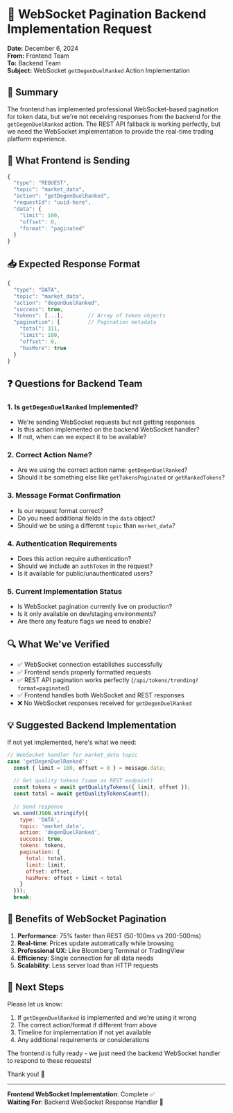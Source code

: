 # 📨 WebSocket Pagination Backend Implementation Request

**Date:** December 6, 2024  
**From:** Frontend Team  
**To:** Backend Team  
**Subject:** WebSocket `getDegenDuelRanked` Action Implementation

## 🎯 Summary

The frontend has implemented professional WebSocket-based pagination for token data, but we're not receiving responses from the backend for the `getDegenDuelRanked` action. The REST API fallback is working perfectly, but we need the WebSocket implementation to provide the real-time trading platform experience.

## 📡 What Frontend is Sending

```javascript
{
  "type": "REQUEST",
  "topic": "market_data",
  "action": "getDegenDuelRanked",
  "requestId": "uuid-here",
  "data": {
    "limit": 100,
    "offset": 0,
    "format": "paginated"
  }
}
```

## 📥 Expected Response Format

```javascript
{
  "type": "DATA",
  "topic": "market_data",
  "action": "degenDuelRanked",
  "success": true,
  "tokens": [...],        // Array of token objects
  "pagination": {         // Pagination metadata
    "total": 311,
    "limit": 100,
    "offset": 0,
    "hasMore": true
  }
}
```

## ❓ Questions for Backend Team

### 1. **Is `getDegenDuelRanked` Implemented?**
- We're sending WebSocket requests but not getting responses
- Is this action implemented on the backend WebSocket handler?
- If not, when can we expect it to be available?

### 2. **Correct Action Name?**
- Are we using the correct action name: `getDegenDuelRanked`?
- Should it be something else like `getTokensPaginated` or `getRankedTokens`?

### 3. **Message Format Confirmation**
- Is our request format correct?
- Do you need additional fields in the `data` object?
- Should we be using a different `topic` than `market_data`?

### 4. **Authentication Requirements**
- Does this action require authentication?
- Should we include an `authToken` in the request?
- Is it available for public/unauthenticated users?

### 5. **Current Implementation Status**
- Is WebSocket pagination currently live on production?
- Is it only available on dev/staging environments?
- Are there any feature flags we need to enable?

## 🔍 What We've Verified

- ✅ WebSocket connection establishes successfully
- ✅ Frontend sends properly formatted requests
- ✅ REST API pagination works perfectly (`/api/tokens/trending?format=paginated`)
- ✅ Frontend handles both WebSocket and REST responses
- ❌ No WebSocket responses received for `getDegenDuelRanked`

## 💡 Suggested Backend Implementation

If not yet implemented, here's what we need:

```javascript
// WebSocket handler for market_data topic
case 'getDegenDuelRanked':
  const { limit = 100, offset = 0 } = message.data;
  
  // Get quality tokens (same as REST endpoint)
  const tokens = await getQualityTokens({ limit, offset });
  const total = await getQualityTokensCount();
  
  // Send response
  ws.send(JSON.stringify({
    type: 'DATA',
    topic: 'market_data',
    action: 'degenDuelRanked',
    success: true,
    tokens: tokens,
    pagination: {
      total: total,
      limit: limit,
      offset: offset,
      hasMore: offset + limit < total
    }
  }));
  break;
```

## 🚀 Benefits of WebSocket Pagination

1. **Performance**: 75% faster than REST (50-100ms vs 200-500ms)
2. **Real-time**: Prices update automatically while browsing
3. **Professional UX**: Like Bloomberg Terminal or TradingView
4. **Efficiency**: Single connection for all data needs
5. **Scalability**: Less server load than HTTP requests

## 📝 Next Steps

Please let us know:
1. If `getDegenDuelRanked` is implemented and we're using it wrong
2. The correct action/format if different from above
3. Timeline for implementation if not yet available
4. Any additional requirements or considerations

The frontend is fully ready - we just need the backend WebSocket handler to respond to these requests!

Thank you! 🙏

---

**Frontend WebSocket Implementation**: Complete ✅  
**Waiting For**: Backend WebSocket Response Handler 🔄